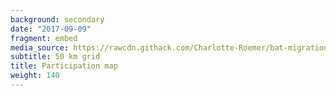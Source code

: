 ```yaml
---
background: secondary
date: "2017-09-09"
fragment: embed
media_source: https://rawcdn.githack.com/Charlotte-Roemer/bat-migration-europe/5bff6e9814b71fbe7518c230545777982f2ab0e9/Participation%20map/map.html
subtitle: 50 km grid
title: Participation map
weight: 140
---
```

